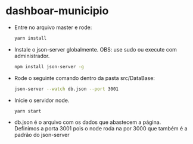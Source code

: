 # dashboar-municipio

* Entre no arquivo master e rode:	
  ```sh 	
  yarn install 	
  ```  	
* Instale o json-server globalmente. OBS: use sudo ou execute com administrador.

  ```sh	
  npm install json-server -g	
  ```	
* Rode o seguinte comando dentro da pasta src/DataBase:	
  ```sh	
  json-server --watch db.json --port 3001	
  ```	
* Inicie o servidor node.
  ```sh	
  yarn start	
  ```	
* db.json é o arquivo com os dados que abastecem a página. 	
  Definimos a porta 3001 pois o node roda na por 3000 que também é a padrão do json-server	
